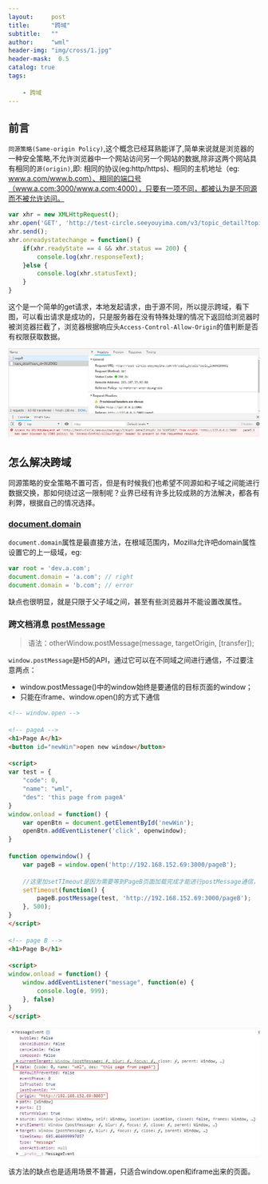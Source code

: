 ```yaml
---
layout:     post
title:      "跨域"
subtitle:   ""
author:     "wml"
header-img: "img/cross/1.jpg"
header-mask:  0.5
catalog: true
tags:

    - 跨域
---
```


## 前言

`同源策略(Same-origin Policy)`,这个概念已经耳熟能详了,简单来说就是浏览器的一种安全策略,不允许浏览器中一个网站访问另一个网站的数据,除非这两个网站具有相同的`源(origin)`,即: 相同的协议(eg:http/https)、相同的主机地址（eg: www.a.com/www.b.com）、相同的端口号（www.a.com:3000/www.a.com:4000），只要有一项不同，都被认为是不同源而不被允许访问。

```js
var xhr = new XMLHttpRequest();
xhr.open('GET', 'http://test-circle.seeyouyima.com/v3/topic_detail?topic_id=36185682');
xhr.send();
xhr.onreadystatechange = function() {
    if(xhr.readyState == 4 && xhr.status == 200) {
        console.log(xhr.responseText);
    }else {
        console.log(xhr.statusText);
    }
}
```

这个是一个简单的get请求，本地发起请求，由于源不同，所以提示跨域，看下图，可以看出请求是成功的，只是服务器在没有特殊处理的情况下返回给浏览器时被浏览器拦截了，浏览器根据响应头`Access-Control-Allow-Origin`的值判断是否有权限获取数据。

![cross](/img/cross/2.jpg)

## 怎么解决跨域

同源策略的安全策略不置可否，但是有时候我们也希望不同源如和子域之间能进行数据交换，那如何绕过这一限制呢？业界已经有许多比较成熟的方法解决，都各有利弊，根据自己的情况选择。

### [document.domain](https://developer.mozilla.org/zh-CN/docs/Web/API/Document/domain)

`document.domain`属性是最直接方法，在根域范围内，Mozilla允许吧domain属性设置它的上一级域，eg:

```js
var root = 'dev.a.com';
document.domain = 'a.com'; // right
document.domain = 'b.com'; // error
```

缺点也很明显，就是只限于父子域之间，甚至有些浏览器并不能设置改属性。

### 跨文档消息 [postMessage](https://developer.mozilla.org/zh-CN/docs/Web/API/Window/postMessage)

> 语法：otherWindow.postMessage(message, targetOrigin, [transfer]);

`window.postMessage`是H5的API，通过它可以在不同域之间进行通信，不过要注意两点：

* window.postMessage()中的window始终是要通信的目标页面的window；
* 只能在iframe、window.open()的方式下通信

```html
<!-- window.open -->

<!-- pageA -->
<h1>Page A</h1>
<button id="newWin">open new window</button>

<script>
var test = {
    "code": 0,
    "name": "wml",
    "des": 'this page from pageA'
}
window.onload = function() {
    var openBtn = document.getElementById('newWin');
    openBtn.addEventListener('click', openwindow);
}

function openwindow() {
    var pageB = window.open('http://192.168.152.69:3000/pageB');

    //这里加setTImeout是因为需要等到PageB页面加载完成才能进行postMessage通信，但是在PageA内是无法对PageB进行onload事件监听，所以做延迟处理。
    setTimeout(function() {
        pageB.postMessage(test, 'http://192.168.152.69:3000/pageB');
    }, 500);
}
</script>

<!-- page B -->
<h1>Page B</h1>

<script>
window.onload = function() {
    window.addEventListener("message", function(e) {
        console.log(e, 999);
    }, false)
}
</script>
```

![cross](/img/cross/3.jpg)

该方法的缺点也是适用场景不普遍，只适合window.open和iframe出来的页面。